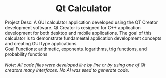 <h1 align="center">Qt Calculator</h1>
<p>
	Project Desc: A GUI calculator application developed using the QT Creator development software.
	Qt Creator is designed for C++ application development for both desktop and mobile applications. The goal of this calculator is to demonstrate fundamental application development concepts and creating GUI type applications.<br>
	Goal Functions: arithmetic, exponents, logarithms, trig functions, and probability functions<br>
	<br>
	<i>Note: All code files were developed line by line or by using one of Qt creators many interfaces. No AI was used to generate code.</i>
</p>

